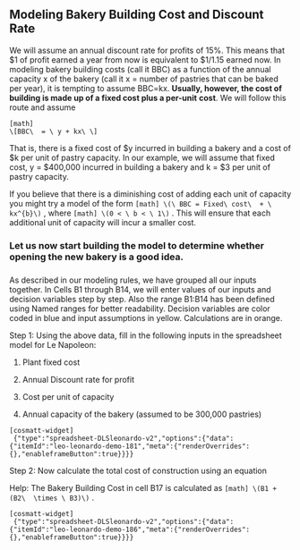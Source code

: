 ## Modeling Bakery Building Cost and Discount Rate

We will assume an annual discount rate for profits of 15%. This means that $1 of profit earned a year from now is equivalent to $1/1.15 earned now. In modeling bakery building costs (call it BBC) as a function of the annual capacity x of the bakery (call it x = number of pastries that can be baked per year), it is tempting to assume BBC=kx. **Usually, however, the cost of building is made up of a fixed cost plus a per-unit** **cost**. We will follow this route and assume


```
[math]
\[BBC\  = \ y + kx\ \]
```

That is, there is a fixed cost of $y incurred in building a bakery and a cost of $k per unit of pastry capacity. In our example, we will assume that fixed cost, y = $400,000 incurred in building a bakery and k = $3 per unit of pastry capacity.

If you believe that there is a diminishing cost of adding each unit of capacity you might try a model of the form 
`
[math]
\(\ BBC = Fixed\ cost\  + \ kx^{b}\)
`
 , where 
`
[math]
\(0 < \ b < \ 1\)
`
. This will ensure that each additional unit of capacity will incur a smaller cost.

### Let us now start building the model to determine whether opening the new bakery is a good idea. 

###  

As described in our modeling rules, we have grouped all our inputs together. In Cells B1 through B14, we will enter values of our inputs and decision variables step by step. Also the range B1:B14 has been defined using Named ranges for better readability. Decision variables are color coded in blue and input assumptions in yellow. Calculations are in orange.

Step 1: Using the above data, fill in the following inputs in the spreadsheet model for Le Napoleon:

1.  Plant fixed cost

2.  Annual Discount rate for profit

3.  Cost per unit of capacity

4.  Annual capacity of the bakery (assumed to be 300,000 pastries)

```
[cosmatt-widget]
 {"type":"spreadsheet-DLSleonardo-v2","options":{"data":{"itemId":"leo-leonardo-demo-181","meta":{"renderOverrides":{},"enableframeButton":true}}}} 
```

Step 2: Now calculate the total cost of construction using an equation

Help: The Bakery Building Cost in cell B17 is calculated as 
`
[math]
\(B1 + (B2\  \times \ B3)\)
`
.

```
[cosmatt-widget]
 {"type":"spreadsheet-DLSleonardo-v2","options":{"data":{"itemId":"leo-leonardo-demo-186","meta":{"renderOverrides":{},"enableframeButton":true}}}} 
```
